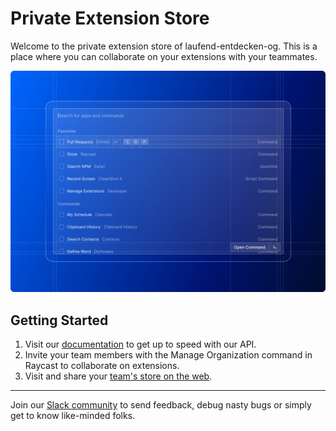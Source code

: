 # Private Extension Store

Welcome to the private extension store of laufend-entdecken-og. This is a place where you can collaborate on your extensions with your teammates.

![Extension Store](https://raw.githubusercontent.com/raycast/extensions/main/images/header.png)

## Getting Started

1. Visit our [documentation](https://developers.raycast.com) to get up to speed with our API.
2. Invite your team members with the Manage Organization command in Raycast to collaborate on extensions.
3. Visit and share your [team's store on the web](https://raycast.com/laufend-entdecken-og).

---

Join our [Slack community](https://raycast.com/community) to send feedback, debug nasty bugs or simply get to know like-minded folks.
